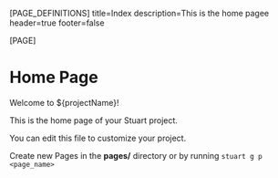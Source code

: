 [PAGE_DEFINITIONS]
title=Index
description=This is the home pagee
header=true
footer=false

[PAGE]

# Home Page

Welcome to ${projectName}!

This is the home page of your Stuart project.

You can edit this file to customize your project.

Create new Pages in the **pages/** directory or by running `stuart g p <page_name>`
